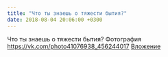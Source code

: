 ```yaml
---
title: "Что ты знаешь о тяжести бытия?"
date: 2018-08-04 20:06:00 +0300
---
```


Что ты знаешь о тяжести бытия?
Фотография
<a class="vk-attach" href="https://vk.com/photo41076938_456244017">https://vk.com/photo41076938_456244017</a>
<a class="vk-attach" href="https://vk.com/photo41076938_456244017">Вложение</a>
